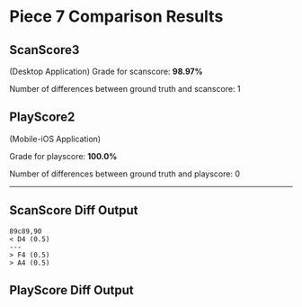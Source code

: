 # Piece 7 Comparison Results
## ScanScore3
(Desktop Application)
Grade for scanscore: **98.97%**

Number of differences between ground truth and scanscore:        1
## PlayScore2

(Mobile-iOS Application)

Grade for playscore: **100.0%**

Number of differences between ground truth and playscore:        0


----------------------------------------
## ScanScore Diff Output

```
89c89,90
< D4 (0.5) 
---
> F4 (0.5) 
> A4 (0.5) 
```

## PlayScore Diff Output

```
```

